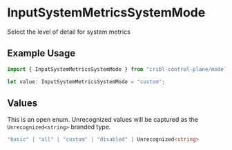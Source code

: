 # InputSystemMetricsSystemMode

Select the level of detail for system metrics

## Example Usage

```typescript
import { InputSystemMetricsSystemMode } from "cribl-control-plane/models";

let value: InputSystemMetricsSystemMode = "custom";
```

## Values

This is an open enum. Unrecognized values will be captured as the `Unrecognized<string>` branded type.

```typescript
"basic" | "all" | "custom" | "disabled" | Unrecognized<string>
```
